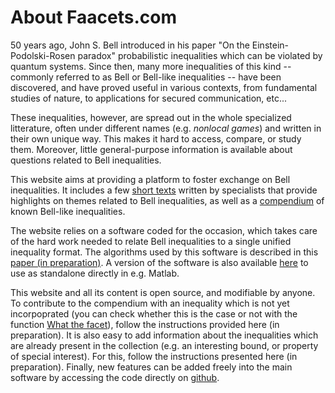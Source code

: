 About Faacets.com
=====

50 years ago, John S. Bell introduced in his paper "On the Einstein-Podolski-Rosen paradox" probabilistic inequalities which can be violated by quantum systems. Since then, many more inequalities of this kind -- commonly referred to as Bell or Bell-like inequalities -- have been discovered, and have proved useful in various contexts, from fundamental studies of nature, to applications for secured communication, etc...

These inequalities, however, are spread out in the whole specialized litterature, often under different names (e.g. *nonlocal games*) and written in their own unique way. This makes it hard to access, compare, or study them. Moreover, little general-purpose information is available about questions related to Bell inequalities.

This website aims at providing a platform to foster exchange on Bell inequalities. It includes a few [short texts](/#highlights) written by specialists that provide highlights on themes related to Bell inequalities, as well as a [compendium](/db) of known Bell-like inequalities.

The website relies on a software coded for the occasion, which takes care of the hard work needed to relate Bell inequalities to a single unified inequality format. The algorithms used by this software is described in this [paper (in preparation)](http://www.arxiv.org/). A version of the software is also available [here](http://code.faacets.com) to use as standalone directly in e.g. Matlab.

This website and all its content is open source, and modifiable by anyone. To contribute to the compendium with an inequality which is not yet incorpoprated (you can check whether this is the case or not with the function [What the facet](/wtf)), follow the instructions provided here (in preparation). It is also easy to add information about the inequalities which are already present in the collection (e.g. an interesting bound, or property of special interest). For this, follow the instructions presented here (in preparation). Finally, new features can be added freely into the main software by accessing the code directly on [github](https://github.com/denisrosset/faacets).

